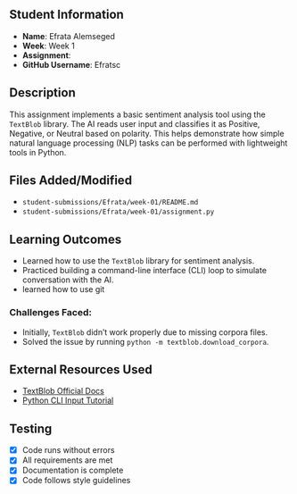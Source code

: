 ## Student Information
- **Name**: Efrata Alemseged
- **Week**: Week 1
- **Assignment**: 
- **GitHub Username**: Efratsc

## Description
This assignment implements a basic sentiment analysis tool using the `TextBlob` library. The AI reads user input and classifies it as Positive, Negative, or Neutral based on polarity. This helps demonstrate how simple natural language processing (NLP) tasks can be performed with lightweight tools in Python.

## Files Added/Modified
- `student-submissions/Efrata/week-01/README.md`
- `student-submissions/Efrata/week-01/assignment.py`

## Learning Outcomes
- Learned how to use the `TextBlob` library for sentiment analysis.
- Practiced building a command-line interface (CLI) loop to simulate conversation with the AI.
- learned how to use git

### Challenges Faced:
- Initially, `TextBlob` didn’t work properly due to missing corpora files.
- Solved the issue by running `python -m textblob.download_corpora`.

## External Resources Used
- [TextBlob Official Docs](https://textblob.readthedocs.io/en/dev/)
- [Python CLI Input Tutorial](https://realpython.com/python-input-output/)

## Testing
- [x] Code runs without errors
- [x] All requirements are met
- [x] Documentation is complete
- [x] Code follows style guidelines

